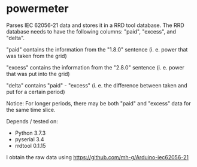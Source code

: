 # powermeter

Parses IEC 62056-21 data and stores it in a RRD tool database. The RRD database needs to have the following columns: "paid", "excess", and "delta".

"paid" contains the information from the "1.8.0" sentence (i. e. power that was taken from the grid)

"excess" contains the information from the "2.8.0" sentence (i. e. power that was put into the grid)

"delta" contains "paid" - "excess" (i. e. the difference between taken and put for a certain period)

Notice: For longer periods, there may be both "paid" and "excess" data for the same time slice.

Depends / tested on:
- Python 3.7.3
- pyserial 3.4
- rrdtool 0.1.15

I obtain the raw data using https://github.com/mh-g/Arduino-iec62056-21
